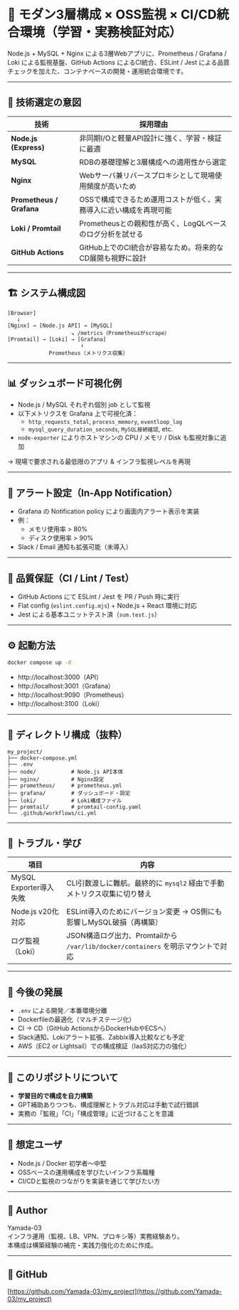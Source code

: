 # 🚀 モダン3層構成 × OSS監視 × CI/CD統合環境（学習・実務検証対応）

Node.js + MySQL + Nginx による3層Webアプリに、Prometheus / Grafana / Loki による監視基盤、GitHub Actions によるCI統合、ESLint / Jest による品質チェックを加えた、コンテナベースの開発・運用統合環境です。

---

## 🎯 技術選定の意図

| 技術 | 採用理由 |
|------|----------|
| **Node.js (Express)** | 非同期I/Oと軽量API設計に強く、学習・検証に最適 |
| **MySQL** | RDBの基礎理解と3層構成への適用性から選定 |
| **Nginx** | Webサーバ兼リバースプロキシとして現場使用頻度が高いため |
| **Prometheus / Grafana** | OSSで構成できるため運用コストが低く、実務導入に近い構成を再現可能 |
| **Loki / Promtail** | Prometheusとの親和性が高く、LogQLベースのログ分析を試せる |
| **GitHub Actions** | GitHub上でのCI統合が容易なため。将来的なCD展開も視野に設計 |

---

## 🏗️ システム構成図

```
[Browser]
   ↓
[Nginx] → [Node.js API] → [MySQL]
                    ↘︎ /metrics（Prometheusがscrape）
[Promtail] → [Loki] → [Grafana]
                       ↑
             Prometheus（メトリクス収集）
```

---

## 📊 ダッシュボード可視化例

- Node.js / MySQL それぞれ個別 job として監視
- 以下メトリクスを Grafana 上で可視化済：
  - `http_requests_total`, `process_memory`, `eventloop_lag`
  - `mysql_query_duration_seconds`, `MySQL接続確認`, etc.
- `node-exporter` によりホストマシンの CPU / メモリ / Disk も監視対象に追加

→ 現場で要求される最低限のアプリ & インフラ監視レベルを再現

---

## 🚨 アラート設定（In-App Notification）

- Grafana の Notification policy により画面内アラート表示を実装
- 例：
  - メモリ使用率 > 80%
  - ディスク使用率 > 90%
- Slack / Email 通知も拡張可能（未導入）

---

## 🧪 品質保証（CI / Lint / Test）

- GitHub Actions にて ESLint / Jest を PR / Push 時に実行
- Flat config (`eslint.config.mjs`) + Node.js + React 環境に対応
- Jest による基本ユニットテスト済（`sum.test.js`）

---

## ⚙️ 起動方法

```bash
docker compose up -d
```

- http://localhost:3000（API）
- http://localhost:3001（Grafana）
- http://localhost:9090（Prometheus）
- http://localhost:3100（Loki）

---

## 📂 ディレクトリ構成（抜粋）

```
my_project/
├── docker-compose.yml
├── .env
├── node/           # Node.js API本体
├── nginx/          # Nginx設定
├── prometheus/     # prometheus.yml
├── grafana/        # ダッシュボード・設定
├── loki/           # Loki構成ファイル
├── promtail/       # promtail-config.yaml
└── .github/workflows/ci.yml
```

---

## 🧠 トラブル・学び

| 項目 | 内容 |
|------|------|
| MySQL Exporter導入失敗 | CLI引数渡しに難航。最終的に `mysql2` 経由で手動メトリクス収集に切り替え |
| Node.js v20化対応 | ESLint導入のためにバージョン変更 → OS側にも影響しMySQL破損（再構築） |
| ログ監視（Loki） | JSON構造ログ出力、Promtailから `/var/lib/docker/containers` を明示マウントで対応 |

---

## 🚀 今後の発展

- `.env` による開発／本番環境分離
- Dockerfileの最適化（マルチステージ化）
- CI → CD（GitHub ActionsからDockerHubやECSへ）
- Slack通知、Lokiアラート拡張、Zabbix導入比較なども予定
- AWS（EC2 or Lightsail）での構成検証（IaaS対応力の強化）

---

## 📝 このリポジトリについて

- **学習目的で構成を自力構築**
- GPT補助ありつつも、構成理解とトラブル対応は手動で試行錯誤
- 実務の「監視」「CI」「構成管理」に近づけることを意識

---

## 📌 想定ユーザ

- Node.js / Docker 初学者〜中堅
- OSSベースの運用構成を学びたいインフラ系職種
- CI/CDと監視のつながりを実装を通じて学びたい方

---

## 👤 Author

Yamada-03  
インフラ運用（監視、LB、VPN、プロキシ等）実務経験あり。  
本構成は構築経験の補完・実践力強化のために作成。

---

## 🔗 GitHub

[https://github.com/Yamada-03/my_project](https://github.com/Yamada-03/my_project)